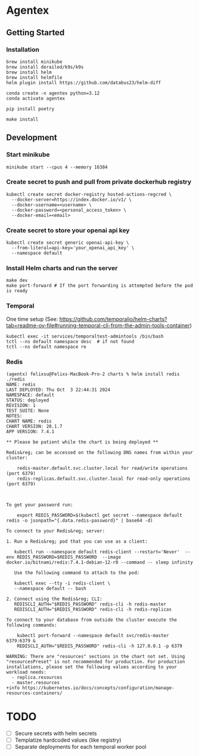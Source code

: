 # Agentex

## Getting Started

### Installation

```commandline
brew install minikube
brew install derailed/k9s/k9s
brew install helm
brew install helmfile
helm plugin install https://github.com/databus23/helm-diff

conda create -n agentex python=3.12
conda activate agentex

pip install poetry

make install
```

## Development

### Start minikube
```commandline
minikube start --cpus 4 --memory 16384
```

### Create secret to push and pull from private dockerhub registry
```commandline
kubectl create secret docker-registry hosted-actions-regcred \
  --docker-server=https://index.docker.io/v1/ \
  --docker-username=<username> \
  --docker-password=<personal_access_token> \
  --docker-email=<email>
```

### Create secret to store your openai api key
```commandline
kubectl create secret generic openai-api-key \
  --from-literal=api-key='your_openai_api_key' \
  --namespace default
```

### Install Helm charts and run the server
```commandline
make dev
make port-forward # If the port forwarding is attempted before the pod is ready
```

### Temporal

One time setup (See: https://github.com/temporalio/helm-charts?tab=readme-ov-file#running-temporal-cli-from-the-admin-tools-container)
```commandline
kubectl exec -it services/temporaltest-admintools /bin/bash
tctl --ns default namespace desc  # if not found
tctl --ns default namespace re
```


### Redis

```commandline
(agentx) felixsu@Felixs-MacBook-Pro-2 charts % helm install redis ./redis 
NAME: redis
LAST DEPLOYED: Thu Oct  3 22:44:31 2024
NAMESPACE: default
STATUS: deployed
REVISION: 1
TEST SUITE: None
NOTES:
CHART NAME: redis
CHART VERSION: 20.1.7
APP VERSION: 7.4.1

** Please be patient while the chart is being deployed **

Redis&reg; can be accessed on the following DNS names from within your cluster:

    redis-master.default.svc.cluster.local for read/write operations (port 6379)
    redis-replicas.default.svc.cluster.local for read-only operations (port 6379)



To get your password run:

    export REDIS_PASSWORD=$(kubectl get secret --namespace default redis -o jsonpath="{.data.redis-password}" | base64 -d)

To connect to your Redis&reg; server:

1. Run a Redis&reg; pod that you can use as a client:

   kubectl run --namespace default redis-client --restart='Never'  --env REDIS_PASSWORD=$REDIS_PASSWORD  --image docker.io/bitnami/redis:7.4.1-debian-12-r0 --command -- sleep infinity

   Use the following command to attach to the pod:

   kubectl exec --tty -i redis-client \
   --namespace default -- bash

2. Connect using the Redis&reg; CLI:
   REDISCLI_AUTH="$REDIS_PASSWORD" redis-cli -h redis-master
   REDISCLI_AUTH="$REDIS_PASSWORD" redis-cli -h redis-replicas

To connect to your database from outside the cluster execute the following commands:

    kubectl port-forward --namespace default svc/redis-master 6379:6379 &
    REDISCLI_AUTH="$REDIS_PASSWORD" redis-cli -h 127.0.0.1 -p 6379

WARNING: There are "resources" sections in the chart not set. Using "resourcesPreset" is not recommended for production. For production installations, please set the following values according to your workload needs:
  - replica.resources
  - master.resources
+info https://kubernetes.io/docs/concepts/configuration/manage-resources-containers/

```

# TODO
- [ ] Secure secrets with helm secrets
- [ ] Templatize hardcoded values (like registry)
- [ ] Separate deployments for each temporal worker pool